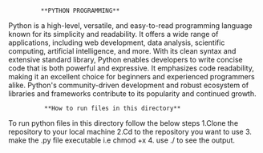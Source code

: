              **PYTHON PROGRAMMING**

Python is a high-level, versatile, and easy-to-read programming language known for its simplicity and readability. It offers a wide range of applications, including web development, data analysis, scientific computing, artificial intelligence, and more. With its clean syntax and extensive standard library, Python enables developers to write concise code that is both powerful and expressive. It emphasizes code readability, making it an excellent choice for beginners and experienced programmers alike. Python's community-driven development and robust ecosystem of libraries and frameworks contribute to its popularity and continued growth.

              **How to run files in this directory**
To run python files in this directory follow the below steps
   1.Clone the repository to your local machine
   2.Cd to the repository you want to use
   3. make the .py file executable i.e chmod +x <filename>
   4. use ./<filename> to see the output.


